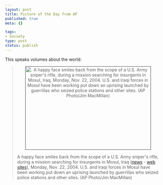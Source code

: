 ```yaml
--- 
layout: post
title: Picture of the Day from AP
published: true
meta: {}

tags: 
- Society
type: post
status: publish
---
```

<p>This speaks volumes about the world:<blockquote><center><img src="http://us.news2.yimg.com/us.yimg.com/p/ap/20041122/capt.mac10311221914.iraq_mosul_mac103.jpg" alt="A happy face smiles back from the scope of a U.S. Army sniper's rifle, during a mission searching for insurgents in Mosul, Iraq, Monday, Nov. 22, 2004. U.S. and Iraqi forces in Mosul have been working put down an uprising launched by guerrillas who seized police stations and other sites. (AP Photo/Jim MacMillan)" align="middle" border="1" height="273" width="410"></center>
<p>A happy face smiles back from the scope of a U.S. Army sniper's rifle, during a mission searching for insurgents in Mosul, Iraq (<a href="http://us.rd.yahoo.com/DailyNews/manual/*http://news.search.yahoo.com/search/news?fr=news-storylinks&amp;p=%22Iraq%22&amp;c=&amp;n=20&amp;yn=c&amp;c=news&amp;cs=nw">news</a> - <a href="http://us.rd.yahoo.com/DailyNews/manual/*http://search.yahoo.com/search?fr=web-storylinks&amp;p=Iraq">web sites</a>), Monday, Nov. 22, 2004. U.S. and Iraqi forces in Mosul have been working put down an uprising launched by guerrillas who  seized police stations and other sites. (AP Photo/Jim MacMillan)</p></blockquote>
